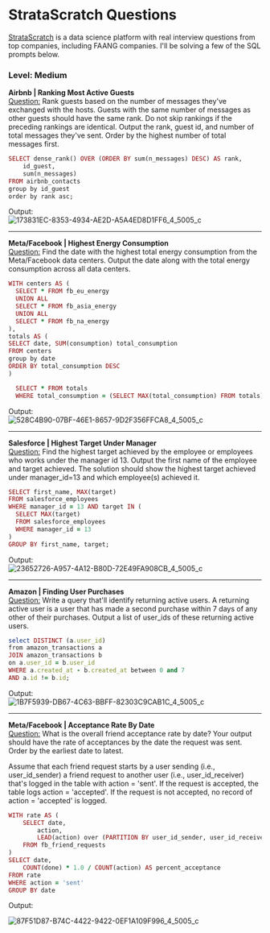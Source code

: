 # StrataScratch Questions

[StrataScratch](https://www.stratascratch.com/) is a data science platform with real interview questions from top companies, including FAANG companies. I'll be solving a few of the SQL prompts below. 

### Level: Medium 

**Airbnb | Ranking Most Active Guests** <br>
[Question:](https://platform.stratascratch.com/coding/10159-ranking-most-active-guests?code_type=1) Rank guests based on the number of messages they've exchanged with the hosts. Guests with the same number of messages as other guests should have the same rank. Do not skip rankings if the preceding rankings are identical.
Output the rank, guest id, and number of total messages they've sent. Order by the highest number of total messages first.

```ruby
SELECT dense_rank() OVER (ORDER BY sum(n_messages) DESC) AS rank, 
    id_guest,
    sum(n_messages)
FROM airbnb_contacts
group by id_guest
order by rank asc;
```
Output: <br>
![173831EC-8353-4934-AE2D-A5A4ED8D1FF6_4_5005_c](https://github.com/aolivacce/StrataScratch-Questions/assets/72052149/419e0413-cec2-4bb0-8958-22e576100d21)

---

**Meta/Facebook | Highest Energy Consumption** <br>
[Question:](https://platform.stratascratch.com/coding/10064-highest-energy-consumption?code_type=1) Find the date with the highest total energy consumption from the Meta/Facebook data centers. Output the date along with the total energy consumption across all data centers.

```ruby
WITH centers AS (
  SELECT * FROM fb_eu_energy
  UNION ALL
  SELECT * FROM fb_asia_energy
  UNION ALL
  SELECT * FROM fb_na_energy
),
totals AS (
SELECT date, SUM(consumption) total_consumption
FROM centers
group by date
ORDER BY total_consumption DESC
)

  SELECT * FROM totals
  WHERE total_consumption = (SELECT MAX(total_consumption) FROM totals)

```
Output: <br>
![528C4B90-07BF-46E1-8657-9D2F356FFCA8_4_5005_c](https://github.com/aolivacce/StrataScratch-Questions/assets/72052149/bebe4c60-57bb-470e-ba1d-dbdc21c7cb6a)

---

**Salesforce | Highest Target Under Manager** <br>
[Question:](https://platform.stratascratch.com/coding/9905-highest-target-under-manager?code_type=1) Find the highest target achieved by the employee or employees who works under the manager id 13. Output the first name of the employee and target achieved. The solution should show the highest target achieved under manager_id=13 and which employee(s) achieved it.

```ruby
SELECT first_name, MAX(target)
FROM salesforce_employees
WHERE manager_id = 13 AND target IN (
  SELECT MAX(target) 
  FROM salesforce_employees
  WHERE manager_id = 13
)
GROUP BY first_name, target;
```
Output: <br>
![23652726-A957-4A12-B80D-72E49FA908CB_4_5005_c](https://github.com/aolivacce/StrataScratch-Questions/assets/72052149/684d8cf6-ec4d-400a-81d0-0555d2abe833)

---

**Amazon | Finding User Purchases** <br>
[Question:](https://platform.stratascratch.com/coding/10322-finding-user-purchases?code_type=1) Write a query that'll identify returning active users. A returning active user is a user that has made a second purchase within 7 days of any other of their purchases. Output a list of user_ids of these returning active users.

```ruby
select DISTINCT (a.user_id)
from amazon_transactions a
JOIN amazon_transactions b 
on a.user_id = b.user_id
WHERE a.created_at - b.created_at between 0 and 7
AND a.id != b.id;
```
Output: <br>
![1B7F5939-DB67-4C63-BBFF-82303C9CAB1C_4_5005_c](https://github.com/aolivacce/StrataScratch-Questions/assets/72052149/a573d6d7-98be-4c2e-b628-ab72a6138a34)

---

**Meta/Facebook | Acceptance Rate By Date** <br>
[Question:](https://platform.stratascratch.com/coding/10285-acceptance-rate-by-date?code_type=1)
What is the overall friend acceptance rate by date? Your output should have the rate of acceptances by the date the request was sent. Order by the earliest date to latest.


Assume that each friend request starts by a user sending (i.e., user_id_sender) a friend request to another user (i.e., user_id_receiver) that's logged in the table with action = 'sent'. If the request is accepted, the table logs action = 'accepted'. If the request is not accepted, no record of action = 'accepted' is logged.


```ruby
WITH rate AS (
    SELECT date,
        action,
        LEAD(action) over (PARTITION BY user_id_sender, user_id_receiver ORDER BY date) AS done
    FROM fb_friend_requests
)
SELECT date,
    COUNT(done) * 1.0 / COUNT(action) AS percent_acceptance
FROM rate
WHERE action = 'sent'
GROUP BY date 
```

Output:<br>

![87F51D87-B74C-4422-9422-0EF1A109F996_4_5005_c](https://github.com/aolivacce/StrataScratch-Questions/assets/72052149/28887cf9-76c9-4147-ab4a-d4e678254166)




